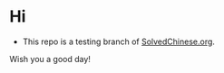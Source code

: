 # Hi

- This repo is a testing branch of [SolvedChinese.org](https://github.com/solved-chinese).

Wish you a good day!




